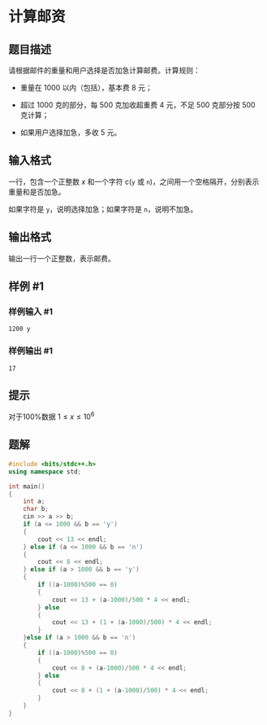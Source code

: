 # 计算邮资

## 题目描述

请根据邮件的重量和用户选择是否加急计算邮费。计算规则：

- 重量在 $1000$ 以内（包括），基本费 $8$ 元；

- 超过 $1000$ 克的部分，每 $500$ 克加收超重费 $4$ 元，不足 $500$ 克部分按 $500$ 克计算；

- 如果用户选择加急，多收 $5$ 元。

## 输入格式

一行，包含一个正整数 $x$ 和一个字符 c(`y` 或 `n`)，之间用一个空格隔开，分别表示重量和是否加急。

如果字符是 `y`，说明选择加急；如果字符是 `n`，说明不加急。

## 输出格式

输出一行一个正整数，表示邮费。

## 样例 #1

### 样例输入 #1

```
1200 y
```

### 样例输出 #1

```
17
```

## 提示

对于100%数据 $1\leq x\leq 10^6$

## 题解
```cpp
#include <bits/stdc++.h>
using namespace std;

int main()
{
    int a;
    char b;
    cin >> a >> b;
    if (a <= 1000 && b == 'y')
    {
        cout << 13 << endl;
    } else if (a <= 1000 && b == 'n')
    {
        cout << 8 << endl;
    } else if (a > 1000 && b == 'y')
    {
        if ((a-1000)%500 == 0)
        {
            cout << 13 + (a-1000)/500 * 4 << endl;
        } else
        {
            cout << 13 + (1 + (a-1000)/500) * 4 << endl;
        }
    }else if (a > 1000 && b == 'n')
    {
        if ((a-1000)%500 == 0)
        {
            cout << 8 + (a-1000)/500 * 4 << endl;
        } else
        {
            cout << 8 + (1 + (a-1000)/500) * 4 << endl;
        }
    }
}
```